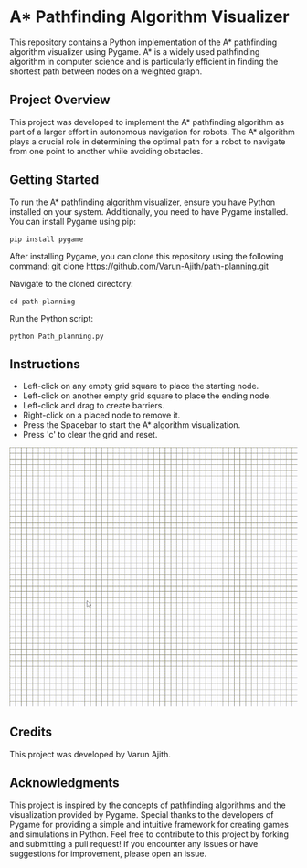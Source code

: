 # A* Pathfinding Algorithm Visualizer

This repository contains a Python implementation of the A* pathfinding algorithm visualizer using Pygame. A* is a widely used pathfinding algorithm in computer science and is particularly efficient in finding the shortest path between nodes on a weighted graph.
## Project Overview

This project was developed to implement the A* pathfinding algorithm as part of a larger effort in autonomous navigation for robots. The A* algorithm plays a crucial role in determining the optimal path for a robot to navigate from one point to another while avoiding obstacles.
## Getting Started

To run the A* pathfinding algorithm visualizer, ensure you have Python installed on your system. Additionally, you need to have Pygame installed. You can install Pygame using pip:

```
pip install pygame
```

After installing Pygame, you can clone this repository using the following command:
git clone https://github.com/Varun-Ajith/path-planning.git

Navigate to the cloned directory: 
```
cd path-planning
```
Run the Python script: 
```
python Path_planning.py
```

## Instructions
- Left-click on any empty grid square to place the starting node.
- Left-click on another empty grid square to place the ending node.
- Left-click and drag to create barriers.
- Right-click on a placed node to remove it.
- Press the Spacebar to start the A* algorithm visualization.
- Press 'c' to clear the grid and reset.

![A* algorithm working](a.gif)

## Credits
This project was developed by Varun Ajith.

## Acknowledgments
This project is inspired by the concepts of pathfinding algorithms and the visualization provided by Pygame.
Special thanks to the developers of Pygame for providing a simple and intuitive framework for creating games and simulations in Python.
Feel free to contribute to this project by forking and submitting a pull request! If you encounter any issues or have suggestions for improvement, please open an issue.
